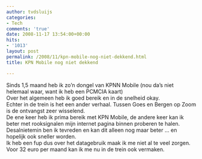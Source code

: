 ```yaml
---
author: tvdsluijs
categories:
- Tech
comments: 'true'
date: 2008-11-17 13:54:00+00:00
hits:
- '1013'
layout: post
permalink: /2008/11/kpn-mobile-nog-niet-dekkend.html
title: KPN Mobile nog niet dekkend

---
```

Sinds 1,5 maand heb ik zo&#8217;n dongel van KPNN Mobile (nou da&#8217;s niet helemaal waar, want ik heb een PCMCIA kaart)  
Over het algemeen heb ik goed bereik en in de snelheid okay.  
Echter in de trein is het een ander verhaal. Tussen Goes en Bergen op Zoom is de ontvangst zeer wisselend.  
De ene keer heb ik prima bereik met KPN Mobile, de andere keer kan ik beter met rooksignalen mijn internet pagina binnen proberen te halen.  
Desalnietemin ben ik tevreden en kan dit alleen nog maar beter &#8230; en hopelijk ook sneller worden.  
Ik heb een fup dus over het datagebruik maak ik me niet al te veel zorgen. Voor 32 euro per maand kan ik me nu in de trein ook vermaken.  
<a name="more"></a>